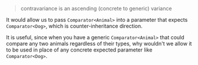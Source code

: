 > contravariance is an ascending (concrete to generic) variance

It would allow us to pass `Comparator<Animal>` into a parameter that expects `Comparator<Dog>`, which is counter-inheritance direction.

It is useful, since when you have a generic `Comparator<Animal>` that could compare any two animals regardless of their types, why wouldn't we allow it to be used in place of any concrete expected parameter like `Comparator<Dog>`.
